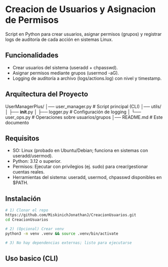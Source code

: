# Creacion de Usuarios y Asignacion de Permisos

Script en Python para crear usuarios, asignar permisos (grupos) y registrar logs de auditoría de cada acción en sistemas Linux. 

## Funcionalidades

- Crear usuarios del sistema (useradd + chpasswd).
- Asignar permisos mediante grupos (usermod -aG).
- Logging de auditoría a archivo (logs/actions.log) con nivel y timestamp.

## Arquitectura del Proyecto

UserManagerPlus/
│── user_manager.py        # Script principal (CLI)
│── utils/
│   ├── __init__.py
│   ├── logger.py          # Configuración de logging
│   └── user_ops.py        # Operaciones sobre usuarios/grupos
│── README.md              # Este documento

## Requisitos

- SO: Linux (probado en Ubuntu/Debian; funciona en sistemas con useradd/usermod).
- Python: 3.12 o superior.
- Permisos: Ejecutar con privilegios (ej. sudo) para crear/gestionar cuentas reales.
- Herramientas del sistema: useradd, usermod, chpasswd disponibles en $PATH.

## Instalación

```bash
# 1) Clonar el repo
https://github.com/MiskinichJonathanJ/CreacionUsuarios.git
cd CreacionUsuarios

# 2) (Opcional) Crear venv
python3 -m venv .venv && source .venv/bin/activate

# 3) No hay dependencias externas; listo para ejecutarse
```

## Uso basico (CLI)

